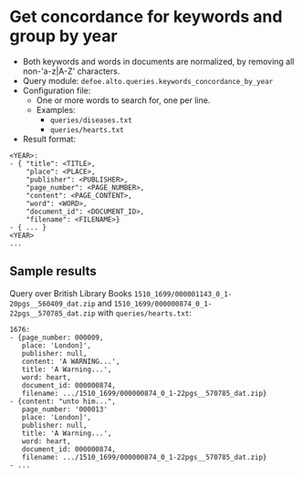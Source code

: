 # Get concordance for keywords and group by year

* Both keywords and words in documents are normalized, by removing all non-'a-z|A-Z' characters.
* Query module: `defoe.alto.queries.keywords_concordance_by_year`
* Configuration file:
  - One or more words to search for, one per line.
  - Examples:
    - `queries/diseases.txt`
    - `queries/hearts.txt`
* Result format:

```
<YEAR>:
- { "title": <TITLE>,
    "place": <PLACE>,
    "publisher": <PUBLISHER>,
    "page_number": <PAGE_NUMBER>,
    "content": <PAGE_CONTENT>,
    "word": <WORD>,
    "document_id": <DOCUMENT_ID>,
    "filename": <FILENAME>}
- { ... }
<YEAR>
...
```

## Sample results

Query over British Library Books `1510_1699/000001143_0_1-20pgs__560409_dat.zip` and `1510_1699/000000874_0_1-22pgs__570785_dat.zip` with `queries/hearts.txt`:

```
1676:
- {page_number: 000009,
   place: 'London]',
   publisher: null,
   content: 'A WARNING...',
   title: 'A Warning...',
   word: heart,
   document_id: 000000874,
   filename: .../1510_1699/000000874_0_1-22pgs__570785_dat.zip}
- {content: "unto him...",
   page_number: '000013'
   place: 'London]',
   publisher: null,
   title: 'A Warning...',
   word: heart,
   document_id: 000000874,
   filename: .../1510_1699/000000874_0_1-22pgs__570785_dat.zip}
- ...
```

